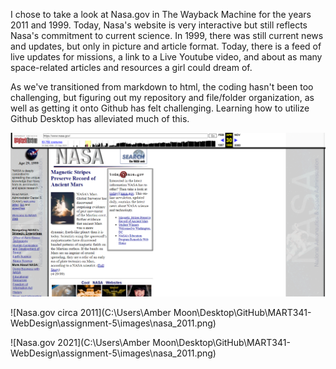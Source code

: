I chose to take a look at Nasa.gov in The Wayback Machine for the years 2011 and 1999.
Today, Nasa's website is very interactive but still reflects Nasa's commitment to current science. In 1999, there was still current news and updates, but only in picture and article format. Today, there is a feed of live updates for missions, a link to a Live Youtube video, and about as many space-related articles and resources a girl could dream of.

As we've transitioned from markdown to html, the coding hasn't been too challenging, but figuring out my repository and file/folder organization, as well as getting it onto Github has felt challenging. Learning how to utilize Github Desktop has alleviated much of this.

![Nasa.gov circa 1999](./images/nasa_1999.png)

![Nasa.gov circa 2011](C:\Users\Amber Moon\Desktop\GitHub\MART341-WebDesign\assignment-5\images\nasa_2011.png)

![Nasa.gov 2021](C:\Users\Amber Moon\Desktop\GitHub\MART341-WebDesign\assignment-5\images\nasa_2011.png)
